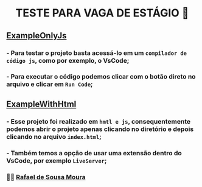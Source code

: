 <h1 align="center"> TESTE PARA VAGA DE ESTÁGIO 🎯</h1>

## [ExampleOnlyJs](/ExampleOnlyJs)
### - Para testar o projeto basta acessá-lo em um `compilador de código js`, como por exemplo, o VsCode;
### - Para executar o código podemos clicar com o botão direto no arquivo e clicar em `Run Code`;

## [ExampleWithHtml](ExampleWithHtml)
### - Esse projeto foi realizado em `hmtl e js`, consequentemente podemos abrir o projeto apenas clicando no diretório e depois clicando no arquivo `index.html`;
### - Também temos a opção de usar uma extensão dentro do VsCode, por exemplo `LiveServer`;

### 🧑‍💻 [Rafael de Sousa Moura](https://github.com/rafaelmoura23)
